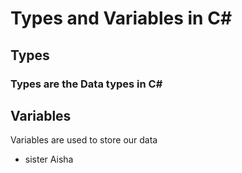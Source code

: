 # Types and Variables in C#
## Types
### Types are the Data types in C#

## Variables
Variables are used to store our data 
- sister Aisha